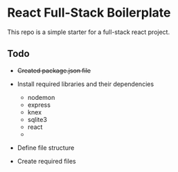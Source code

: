 # React Full-Stack Boilerplate
This repo is a simple starter for a full-stack react project.


## Todo
* ~~Created package.json file~~

* Install required libraries and their dependencies
    * nodemon
    * express
    * knex
    * sqlite3
    * react
    * 

* Define file structure

* Create required files